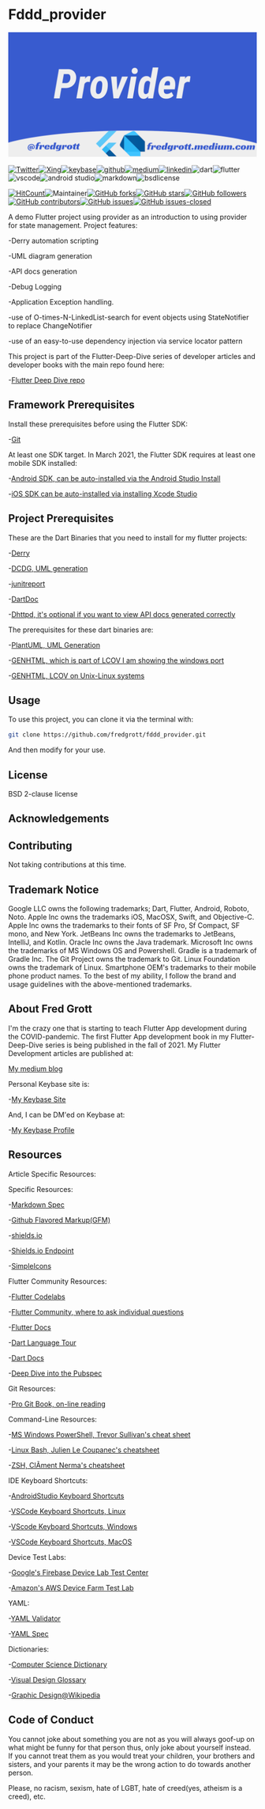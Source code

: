 # Fddd_provider

![git repo card](./media/git-repo-card.png)

[![Twitter](https://img.shields.io/badge/Twitter-1DA1F2?style=for-the-badge&logo=twitter&logoColor=white)](https://twitter.com/fredgrott)[![Xing](https://img.shields.io/badge/Xing-006567?style=for-the-badge&logo=xing&logoColor=white)](https://www.xing.com/profile/Fred_Grott/cv)[![keybase](https://img.shields.io/badge/Keybase-33A0FF?&style=for-the-badge&logo=keybase&logoColor=white)](https://keybase.io/fredgrott)[![github](https://img.shields.io/badge/GitHub-181717?style=for-the-badge&logo=github&logoColor=white)](https://github.com/fredgrott)[![medium](https://img.shields.io/badge/medium-%2312100E.svg?&style=for-the-badge&logo=medium&logoColor=white)](https://fredgrott.medium.com)[![linkedin](https://img.shields.io/badge/LinkedIn-0077B5?style=for-the-badge&logo=linkedin&logoColor=white)](https://www.linkedin.com/in/fredgrottstartupfluttermobileappdesigner/)![dart](https://img.shields.io/badge/dart-%230175C2.svg?&style=for-the-badge&logo=dart&logoColor=white)![flutter](https://img.shields.io/badge/Flutter%20-%2302569B.svg?&style=for-the-badge&logo=Flutter&logoColor=white)![vscode](https://img.shields.io/badge/VSCode-007ACC?&style=for-the-badge&logo=visual-studio-code&logoColor=white)![android studio](https://img.shields.io/badge/Android_Studio-3DDC84?&style=for-the-badge&logo=android-studio&logoColor=white)![markdown](https://img.shields.io/badge/Markdown-000000?&style=for-the-badge&logo=markdown&logoColor=white)![bsdlicense](https://img.shields.io/badge/-BSD_License-61DAFB?&logoColor=white&style=for-the-badge)

[![HitCount](http://hits.dwyl.com/fredgrott/fddd_provider.svg)](http://hits.dwyl.com/fredgrott/fddd_provider)![Maintainer](https://img.shields.io/badge/maintainer-theMaintainer-blue)[![GitHub forks](https://img.shields.io/github/forks/fredgrott/fddd_provider.svg?style=social&label=Fork&maxAge=2592000)](https://GitHub.com/fredgrott/fddd_provider/network/)[![GitHub stars](https://img.shields.io/github/stars/fredgrott/fddd_provider.svg?style=social&label=Star&maxAge=2592000)](https://GitHub.com/fredgrott/fddd_provider/stargazers/)[![GitHub followers](https://img.shields.io/github/followers/fredgrott.svg?style=social&label=Follow&maxAge=2592000)](https://github.com/fredgrott?tab=followers)[![GitHub contributors](https://img.shields.io/github/contributors/fredgrott/fddd_provider.svg)](https://github.com/fredgrott/fddd_provider/graphs/contributors/)[![GitHub issues](https://img.shields.io/github/issues/fredgrott/fddd_provider.svg)](https://GitHub.com/fredgrott/fddd_provider/issues/)[![GitHub issues-closed](https://img.shields.io/github/issues-closed/fredgrott/fddd_provider.svg)](https://GitHub.com/fredgrott/fddd_provider/issues?q=is%3Aissue+is%3Aclosed)

A demo Flutter project using provider as an introduction to using provider for state management. Project features:

-Derry automation scripting

-UML diagram generation

-API docs generation

-Debug Logging

-Application Exception handling.

-use of O-times-N-LinkedList-search for event objects using StateNotifier to replace ChangeNotifier

-use of an easy-to-use dependency injection via service locator pattern

This project is part of the Flutter-Deep-Dive series of developer articles and developer books with the main repo found here:

-[Flutter Deep Dive repo](https://github.com/fredgrott/flutterdeepdive)

## Framework Prerequisites

Install these prerequisites before using the Flutter SDK:

-[Git](https://git-scm.com/)

At least one SDK target. In March 2021, the Flutter SDK requires at least one mobile SDK installed:

-[Android SDK, can be auto-installed via the Android Studio Install](https://developer.android.com/studio)

-[iOS SDK can be auto-installed via installing Xcode Studio](https://developer.apple.com/xcode/)

## Project Prerequisites

These are the Dart Binaries that you need to install for my flutter projects:

-[Derry](https://pub.dev/packages/derry)

-[DCDG, UML generation](https://pub.dev/packages/dcdg)

-[junitreport](https://pub.dev/packages/junitreport)

-[DartDoc](https://pub.dev/packages/dartdoc)

-[Dhttpd, it's optional if you want to view API docs generated correctly](https://pub.dev/packages/dhttpd)

The prerequisites for these dart binaries are:

-[PlantUML, UML Generation](https://plantuml.com/)

-[GENHTML, which is part of LCOV I am showing the windows port](https://chocolatey.org/packages/lcov)

-[GENHTML, LCOV on Unix-Linux systems](http://ltp.sourceforge.net/coverage/lcov.php)

## Usage

To use this project, you can clone it via the terminal with:

```bash
git clone https://github.com/fredgrott/fddd_provider.git
```

And then modify for your use.

## License

BSD 2-clause license

## Acknowledgements

## Contributing

Not taking contributions at this time.

## Trademark Notice

Google LLC owns the following trademarks; Dart, Flutter, Android, Roboto, Noto. Apple Inc owns the trademarks iOS, MacOSX, Swift, and Objective-C. Apple Inc owns the trademarks to their fonts of SF Pro, Sf Compact, SF mono, and New York. JetBeans Inc owns the trademarks to JetBeans, IntelliJ, and Kotlin. Oracle Inc owns the Java trademark. Microsoft Inc owns the trademarks of MS Windows OS and Powershell. Gradle is a trademark of Gradle Inc. The Git Project owns the trademark to Git. Linux Foundation owns the trademark of Linux. Smartphone OEM's trademarks to their mobile phone product names. To the best of my ability, I follow the brand and usage guidelines with the above-mentioned trademarks.

## About Fred Grott

I'm the crazy one that is starting to teach Flutter App development during the COVID-pandemic. The first Flutter App development book in my Flutter-Deep-Dive series is being published in the fall of 2021. My Flutter Development articles are published at:

[My medium blog](https://fredgrott.medium.com
)

Personal Keybase site is:

-[My Keybase Site](https://fredgrott.keybase.pub)

And, I can be DM'ed on Keybase at:

-[My Keybase Profile](https://keybase.io/fredgrott)

## Resources

Article Specific Resources:

Specific Resources:

-[Markdown Spec](https://daringfireball.net/projects/markdown/syntax)

-[Github Flavored Markup(GFM)](https://github.github.com/gfm/)

-[shields.io](https://sheilds.io)

-[Shields.io Endpoint](https://shields.io/endpoint)

-[SimpleIcons](https://simpleicons.org/)

Flutter Community Resources:

-[Flutter Codelabs](https://flutter.dev/docs/codelabs)

-[Flutter Community, where to ask individual questions](https://flutter.dev/community)

-[Flutter Docs](https://flutter.dev/docs)

-[Dart Language Tour](https://dart.dev/guides/language/language-tour)

-[Dart Docs](https://dart.dev/guides)

-[Deep Dive into the Pubspec](https://medium.com/flutter-community/deep-dive-into-the-pubspec-yaml-file-fb56ac8683b9)

Git Resources:

-[Pro Git Book, on-line reading](https://git-scm.com/book/en/v2)

Command-Line Resources:

-[MS Windows PowerShell, Trevor Sullivan's cheat sheet](https://gist.github.com/pcgeek86/336e08d1a09e3dd1a8f0a30a9fe61c8a)

-[Linux Bash, Julien Le Coupanec's cheatsheet](https://gist.github.com/LeCoupa/122b12050f5fb267e75f)

-[ZSH, ClÃment Nerma's cheatsheet](https://gist.github.com/ClementNerma/1dd94cb0f1884b9c20d1ba0037bdcde2)

IDE Keyboard Shortcuts:

-[AndroidStudio Keyboard Shortcuts](https://developer.android.com/studio/intro/keyboard-shortcuts)

-[VSCode Keyboard Shortcuts, Linux](https://code.visualstudio.com/shortcuts/keyboard-shortcuts-linux.pdf)

-[VScode Keyboard Shortcuts, Windows](https://code.visualstudio.com/shortcuts/keyboard-shortcuts-windows.pdf)

-[VSCode Keyboard Shortcuts, MacOS](https://code.visualstudio.com/shortcuts/keyboard-shortcuts-macos.pdf?WT.mc_id=code-online-jopapa)

Device Test Labs:

-[Google's Firebase Device Lab Test Center](https://firebase.google.com/docs/test-lab)

-[Amazon's AWS Device Farm Test Lab](https://aws.amazon.com/device-farm/)

YAML:

-[YAML Validator](https://codebeautify.org/yaml-validator)

-[YAML Spec](https://yaml.org/spec/)

Dictionaries:

-[Computer Science Dictionary](https://www.oxfordreference.com/view/10.1093/acref/9780199688975.001.0001/acref-9780199688975)

-[Visual Design Glossary](https://www.usability.gov/what-and-why/glossary/tag/visual-design/index.html)

-[Graphic Design@Wikipedia](https://en.wikipedia.org/wiki/Graphic_design)

## Code of Conduct

You cannot joke about something you are not as you will always goof-up on what might be funny for that person thus, only joke about yourself instead. If you cannot treat them as you would treat your children, your brothers and sisters, and your parents it may be the wrong action to do towards another person.

Please, no racism, sexism, hate of LGBT, hate of creed(yes, atheism is a creed), etc.

